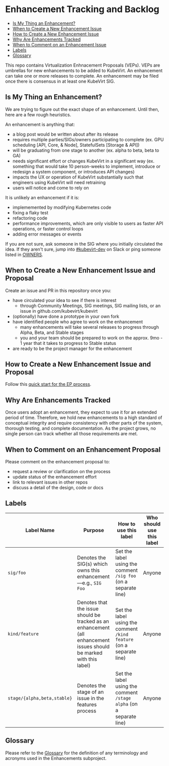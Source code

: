 # Enhancement Tracking and Backlog

- [Is My Thing an Enhancement?](#is-my-thing-an-enhancement)
- [When to Create a New Enhancement Issue](#when-to-create-a-new-enhancement-issue)
- [How to Create a New Enhancement Issue](#how-to-create-a-new-enhancement-issue)
- [Why Are Enhancements Tracked](#why-are-enhancements-tracked)
- [When to Comment on an Enhancement Issue](#when-to-comment-on-an-enhancement-issue)
- [Labels](#labels)
- [Glossary](#glossary)

This repo contains Virtualization Enhnacement Proposals (VEPs). VEPs are umbrellas for new enhancements to be added to KubeVirt. An enhancement can take one or more releases to complete. An enhancement may be filed once there is consensus in at least one KubeVirt SIG.

## Is My Thing an Enhancement?

We are trying to figure out the exact shape of an enhancement. Until then, here are a few rough heuristics.

An enhancement is anything that:

- a blog post would be written about after its release
- requires multiple parties/SIGs/owners participating to complete (ex. GPU scheduling [API, Core, & Node], StatefulSets [Storage & API])
- will be graduating from one stage to another (ex. alpha to beta, beta to GA)
- needs significant effort or changes KubeVirt in a significant way (ex. something that would take 10 person-weeks to implement, introduce or redesign a system component, or introduces API changes)
- impacts the UX or operation of KubeVirt substantially such that engineers using KubeVirt will need retraining
- users will notice and come to rely on

It is unlikely an enhancement if it is:
- implememented by modifying Kubernetes code
- fixing a flaky test
- refactoring code
- performance improvements, which are only visible to users as faster API operations, or faster control loops
- adding error messages or events

If you are not sure, ask someone in the SIG where you initially circulated the idea. If they aren't sure, jump into
[#kubevirt-dev](https://kubernetes.slack.com/messages/kubevirt-dev/) on Slack or ping someone listed in [OWNERS](https://github.com/kubevirt/enhancements/blob/master/OWNERS).

## When to Create a New Enhancement Issue and Proposal

Create an issue and PR in this repository once you:
- have circulated your idea to see if there is interest
   - through Community Meetings, SIG meetings, SIG mailing lists, or an issue in github.com/kubevirt/kubevirt
- (optionally) have done a prototype in your own fork
- have identified people who agree to work on the enhancement
  - many enhancements will take several releases to progress through Alpha, Beta, and Stable stages
  - you and your team should be prepared to work on the approx. 9mo - 1 year that it takes to progress to Stable status
- are ready to be the project manager for the enhancement

## How to Create a New Enhancement Issue and Proposal

Follow this [quick start for the EP process](proposals/README.md#quick-start-for-the-ep-process).

## Why Are Enhancements Tracked

Once users adopt an enhancement, they expect to use it for an extended period of time. Therefore, we hold new enhancements to a high standard of conceptual integrity and require consistency with other parts of the system, thorough testing, and complete documentation. As the project grows, no single person can track whether all those requirements are met. 

## When to Comment on an Enhancement Proposal

Please comment on the enhancement proposal to:
- request a review or clarification on the process
- update status of the enhancement effort
- link to relevant issues in other repos
- discuss a detail of the design, code or docs

## Labels

| Label Name | Purpose | How to use this label | Who should use this label |
| ------ | ------ | ------ | ------ |
| `sig/foo` | Denotes the SIG(s) which owns this enhancement—e.g., `SIG Foo` | Set the label using the comment `/sig foo` (on a separate line) | Anyone |
| `kind/feature` | Denotes that the issue should be tracked as an enhancement (all enhancement issues should be marked with this label) | Set the label using the comment `/kind feature` (on a separate line) | Anyone |
| `stage/{alpha,beta,stable}` | Denotes the stage of an issue in the features process | Set the label using the comment `/stage alpha` (on a separate line) | Anyone |

## Glossary

Please refer to the [Glossary](docs/glossary.md) for the definition of any terminology and acronyms used in the Enhancements subproject.
